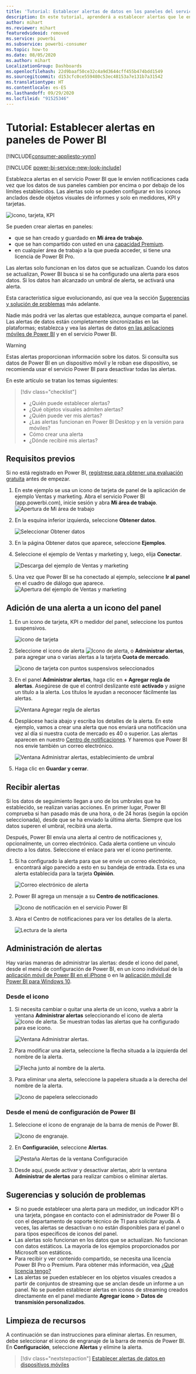 ```yaml
---
title: 'Tutorial: Establecer alertas de datos en los paneles del servicio Power BI'
description: En este tutorial, aprenderá a establecer alertas que le envíen una notificación cada vez que los datos de sus paneles cambien más allá de los límites establecidos en el servicio Microsoft Power BI.
author: mihart
ms.reviewer: mihart
featuredvideoid: removed
ms.service: powerbi
ms.subservice: powerbi-consumer
ms.topic: how-to
ms.date: 08/05/2020
ms.author: mihart
LocalizationGroup: Dashboards
ms.openlocfilehash: 22d9baaf50ce32c4a9d3644cff455b474bdd1549
ms.sourcegitcommit: d153cfc0ce559480c53ec48153a7e131b7a31542
ms.translationtype: HT
ms.contentlocale: es-ES
ms.lasthandoff: 09/29/2020
ms.locfileid: "91525346"
---
```

# <a name="tutorial-set-alerts-on-power-bi-dashboards"></a>Tutorial: Establecer alertas en paneles de Power BI

[!INCLUDE[consumer-appliesto-yynn](../includes/consumer-appliesto-yynn.md)]

[!INCLUDE [power-bi-service-new-look-include](../includes/power-bi-service-new-look-include.md)]

Establezca alertas en el servicio Power BI que le envíen notificaciones cada vez que los datos de sus paneles cambien por encima o por debajo de los límites establecidos. Las alertas solo se pueden configurar en los iconos anclados desde objetos visuales de informes y solo en medidores, KPI y tarjetas. 

![icono, tarjeta, KPI](media/end-user-alerts/card-gauge-kpi.png)

Se pueden crear alertas en paneles:
- que se han creado y guardado en **Mi área de trabajo**.
- que se han compartido con usted en una [capacidad Premium](end-user-license.md). 
- en cualquier área de trabajo a la que pueda acceder, si tiene una licencia de Power BI Pro.    

Las alertas solo funcionan en los datos que se actualizan. Cuando los datos se actualizan, Power BI busca si se ha configurado una alerta para esos datos. Si los datos han alcanzado un umbral de alerta, se activará una alerta. 

Esta característica sigue evolucionando, así que vea la sección [Sugerencias y solución de problemas](#tips-and-troubleshooting) más adelante.



Nadie más podrá ver las alertas que establezca, aunque comparta el panel. Las alertas de datos están completamente sincronizadas en las plataformas; establezca y vea las alertas de datos [en las aplicaciones móviles de Power BI](mobile/mobile-set-data-alerts-in-the-mobile-apps.md) y en el servicio Power BI. 

> [!WARNING]
> Estas alertas proporcionan información sobre los datos. Si consulta sus datos de Power BI en un dispositivo móvil y le roban ese dispositivo, se recomienda usar el servicio Power BI para desactivar todas las alertas.
> 

En este artículo se tratan los temas siguientes:
> [!div class="checklist"]
> * ¿Quién puede establecer alertas?
> * ¿Qué objetos visuales admiten alertas?
> * ¿Quién puede ver mis alertas?
> * ¿Las alertas funcionan en Power BI Desktop y en la versión para móviles?
> * Cómo crear una alerta
> * ¿Dónde recibiré mis alertas?

## <a name="prerequisites"></a>Requisitos previos

Si no está registrado en Power BI, [regístrese para obtener una evaluación gratuita](https://app.powerbi.com/signupredirect?pbi_source=web) antes de empezar.

1. En este ejemplo se usa un icono de tarjeta de panel de la aplicación de ejemplo Ventas y marketing. Abra el servicio Power BI (app.powerbi.com), inicie sesión y abra **Mi área de trabajo**.    
    ![Apertura de Mi área de trabajo](media//end-user-alerts/power-bi-my-workspace.png)

2. En la esquina inferior izquierda, seleccione **Obtener datos**.

    ![Seleccionar Obtener datos](media//end-user-alerts/power-bi-get-data.png)

3. En la página Obtener datos que aparece, seleccione **Ejemplos**.

4. Seleccione el ejemplo de Ventas y marketing y, luego, elija **Conectar**.

    ![Descarga del ejemplo de Ventas y marketing](media//end-user-alerts/power-bi-sample.png)

5. Una vez que Power BI se ha conectado al ejemplo, seleccione **Ir al panel** en el cuadro de diálogo que aparece.     
    ![Apertura del ejemplo de Ventas y marketing](media//end-user-alerts/power-bi-go-to-dashboard.png)

## <a name="add-an-alert-to-a-dashboard-tile"></a>Adición de una alerta a un icono del panel

1. En un icono de tarjeta, KPI o medidor del panel, seleccione los puntos suspensivos.
   
   ![icono de tarjeta](media/end-user-alerts/power-bi-card.png)

2. Seleccione el icono de alerta ![Icono de alerta](media/end-user-alerts/power-bi-alert-icon.png), o **Administrar alertas**, para agregar una o varias alertas a la tarjeta **Cuota de mercado**.

   ![icono de tarjeta con puntos suspensivos seleccionados](media/end-user-alerts/power-bi-manage.png)

   
1. En el panel **Administrar alertas**, haga clic en **+ Agregar regla de alertas**.  Asegúrese de que el control deslizante esté **activado** y asigne un título a la alerta. Los títulos le ayudan a reconocer fácilmente las alertas.
   
   ![Ventana Agregar regla de alertas](media/end-user-alerts/power-bi-alert-manage.png)
4. Desplácese hacia abajo y escriba los detalles de la alerta.  En este ejemplo, vamos a crear una alerta que nos enviará una notificación una vez al día si nuestra cuota de mercado es 40 o superior. Las alertas aparecen en nuestro [Centro de notificaciones](end-user-notification-center.md). Y haremos que Power BI nos envíe también un correo electrónico.
   
   ![Ventana Administrar alertas, establecimiento de umbral](media/end-user-alerts/power-bi-manage-alert-detail.png)

5. Haga clic en **Guardar y cerrar**.
 


   > 

## <a name="receiving-alerts"></a>Recibir alertas
Si los datos de seguimiento llegan a uno de los umbrales que ha establecido, se realizan varias acciones. En primer lugar, Power BI comprueba si han pasado más de una hora, o de 24 horas (según la opción seleccionada), desde que se ha enviado la última alerta. Siempre que los datos superen el umbral, recibirá una alerta.

Después, Power BI envía una alerta al centro de notificaciones y, opcionalmente, un correo electrónico. Cada alerta contiene un vínculo directo a los datos. Seleccione el enlace para ver el icono pertinente.  

1. Si ha configurado la alerta para que se envíe un correo electrónico, encontrará algo parecido a esto en su bandeja de entrada. Esta es una alerta establecida para la tarjeta **Opinión**.
   
   ![Correo electrónico de alerta](media/end-user-alerts/power-bi-email.png)
2. Power BI agrega un mensaje a su **Centro de notificaciones**.
   
   ![Icono de notificación en el servicio Power BI](media/end-user-alerts/power-bi-task.png)
3. Abra el Centro de notificaciones para ver los detalles de la alerta.
   
    ![Lectura de la alerta](media/end-user-alerts/power-bi-notifications.png)
   
  

## <a name="managing-alerts"></a>Administración de alertas

Hay varias maneras de administrar las alertas: desde el icono del panel, desde el menú de configuración de Power BI, en un icono individual de la [aplicación móvil de Power BI en el iPhone](mobile/mobile-set-data-alerts-in-the-mobile-apps.md) o en la [aplicación móvil de Power BI para Windows 10](mobile/mobile-set-data-alerts-in-the-mobile-apps.md).

### <a name="from-the-tile-itself"></a>Desde el icono

1. Si necesita cambiar o quitar una alerta de un icono, vuelva a abrir la ventana **Administrar alertas** seleccionando el icono de alerta ![Icono de alerta](media/end-user-alerts/power-bi-alert-icon.png). Se muestran todas las alertas que ha configurado para ese icono.
   
    ![Ventana Administrar alertas](media/end-user-alerts/power-bi-manage-alert.png).
2. Para modificar una alerta, seleccione la flecha situada a la izquierda del nombre de la alerta.
   
    ![Flecha junto al nombre de la alerta](media/end-user-alerts/power-bi-alert-modify.png).
3. Para eliminar una alerta, seleccione la papelera situada a la derecha del nombre de la alerta.
   
      ![Icono de papelera seleccionado](media/end-user-alerts/power-bi-delete.png)

### <a name="from-the-power-bi-settings-menu"></a>Desde el menú de configuración de Power BI

1. Seleccione el icono de engranaje de la barra de menús de Power BI.
   
    ![Icono de engranaje](media/end-user-alerts/power-bi-gear-icon.png).
2. En **Configuración**, seleccione **Alertas**.
   
    ![Pestaña Alertas de la ventana Configuración](media/end-user-alerts/power-bi-settings.png)
3. Desde aquí, puede activar y desactivar alertas, abrir la ventana **Administrar de alertas** para realizar cambios o eliminar alertas.

## <a name="tips-and-troubleshooting"></a>Sugerencias y solución de problemas 

* Si no puede establecer una alerta para un medidor, un indicador KPI o una tarjeta, póngase en contacto con el administrador de Power BI o con el departamento de soporte técnico de TI para solicitar ayuda. A veces, las alertas se desactivan o no están disponibles para el panel o para tipos específicos de iconos del panel.
* Las alertas solo funcionan en los datos que se actualizan. No funcionan con datos estáticos. La mayoría de los ejemplos proporcionados por Microsoft son estáticos. 
* Para recibir y ver contenido compartido, se necesita una licencia Power BI Pro o Premium. Para obtener más información, vea [¿Qué licencia tengo?](end-user-license.md)
* Las alertas se pueden establecer en los objetos visuales creados a partir de conjuntos de streaming que se anclan desde un informe a un panel. No se pueden establecer alertas en iconos de streaming creados directamente en el panel mediante **Agregar icono** > **Datos de transmisión personalizados**.


## <a name="clean-up-resources"></a>Limpieza de recursos
A continuación se dan instrucciones para eliminar alertas. En resumen, debe seleccionar el icono de engranaje de la barra de menús de Power BI. En **Configuración**, seleccione **Alertas** y elimine la alerta.

> [!div class="nextstepaction"]
> [Establecer alertas de datos en dispositivos móviles](mobile/mobile-set-data-alerts-in-the-mobile-apps.md)


